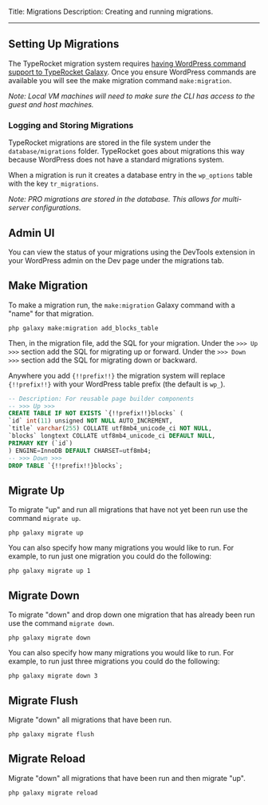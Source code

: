 Title: Migrations
Description: Creating and running migrations.

---

## Setting Up Migrations

The TypeRocket migration system requires [having WordPress command support to TypeRocket Galaxy](/docs/v1/galaxy-cli/#section-wp-commands). Once you ensure WordPress commands are available you will see the make migration command `make:migration`.

*Note: Local VM machines will need to make sure the CLI has access to the guest and host machines.*

### Logging and Storing Migrations

TypeRocket migrations are stored in the file system under the `database/migrations` folder. TypeRocket goes about migrations this way because WordPress does not have a standard migrations system.

When a migration is run it creates a database entry in the `wp_options` table with the key `tr_migrations`.

*Note: PRO migrations are stored in the database. This allows for multi-server configurations.*

## Admin UI

You can view the status of your migrations using the DevTools extension in your WordPress admin on the Dev page under the migrations tab.

## Make Migration

To make a migration run, the `make:migration` Galaxy command with a "name" for that migration.  

```
php galaxy make:migration add_blocks_table
```

Then, in the migration file, add the SQL for your migration. Under the `>>> Up >>>` section add the SQL for migrating up or forward. Under the `>>> Down >>>` section add the SQL for migrating down or backward.

Anywhere you add `{!!prefix!!}` the migration system will replace `{!!prefix!!}` with your WordPress table prefix (the default is `wp_`).

```sql
-- Description: For reusable page builder components
-- >>> Up >>>
CREATE TABLE IF NOT EXISTS `{!!prefix!!}blocks` (
`id` int(11) unsigned NOT NULL AUTO_INCREMENT,
`title` varchar(255) COLLATE utf8mb4_unicode_ci NOT NULL,
`blocks` longtext COLLATE utf8mb4_unicode_ci DEFAULT NULL,
PRIMARY KEY (`id`)
) ENGINE=InnoDB DEFAULT CHARSET=utf8mb4;
-- >>> Down >>>
DROP TABLE `{!!prefix!!}blocks`;
```

## Migrate Up

To migrate "up" and run all migrations that have not yet been run use the command `migrate up`.

```
php galaxy migrate up
```

You can also specify how many migrations you would like to run. For example, to run just one migration you could do the following:

```
php galaxy migrate up 1
```

## Migrate Down

To migrate "down" and drop down one migration that has already been run use the command `migrate down`.

```
php galaxy migrate down
```

You can also specify how many migrations you would like to run. For example, to run just three migrations you could do the following:

```
php galaxy migrate down 3
```

## Migrate Flush

Migrate "down" all migrations that have been run.

```
php galaxy migrate flush
```

## Migrate Reload

Migrate "down" all migrations that have been run and then migrate "up".

```
php galaxy migrate reload
```